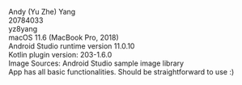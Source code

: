 Andy (Yu Zhe) Yang\
20784033\
yz8yang\
macOS 11.6 (MacBook Pro, 2018)\
Android Studio runtime version 11.0.10\
Kotlin plugin version: 203-1.6.0\
Image Sources: Android Studio sample image library\
App has all basic functionalities. Should be straightforward to use :)
